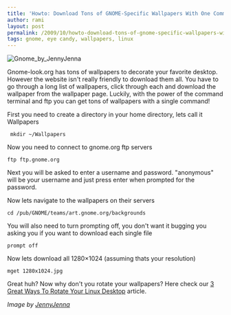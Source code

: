 ```yaml
---
title: 'Howto: Download Tons of GNOME-Specific Wallpapers With One Command'
author: rami
layout: post
permalink: /2009/10/howto-download-tons-of-gnome-specific-wallpapers-with-one-command/
tags: gnome, eye candy, wallpapers, linux
---
```


![Gnome_by_JennyJenna]({filename}/images/Gnome_by_JennyJenna.jpg)

Gnome-look.org has tons of wallpapers to decorate your favorite desktop. However the website isn't really friendly to download them all. You have to go through a long list of wallpapers, click through each and download the wallpaper from the wallpaper page. Luckily, with the power of the command terminal and ftp you can get tons of wallpapers with a single command!

First you need to create a directory in your home directory, lets call it Wallpapers 

     mkdir ~/Wallpapers

Now you need to connect to gnome.org ftp servers 

    ftp ftp.gnome.org

Next you will be asked to enter a username and password. "anonymous" will be your username and just press enter when prompted for the password. 

Now lets navigate to the wallpapers on their servers 

    cd /pub/GNOME/teams/art.gnome.org/backgrounds

You will also need to turn prompting off, you don't want it bugging you asking you if you want to download each single file 

    prompt off 

Now lets download all 1280×1024 (assuming thats your resolution) 

    mget 1280x1024.jpg

Great huh? Now why don't you rotate your wallpapers? Here check our [3 Great Ways To Rotate Your Linux Desktop]({filename}/blog/2009-03-25-3-great-ways-to-rotate-your-linux-desktop.markdown) article.


*Image by [JennyJenna](http://jennyjenna.deviantart.com/art/Gnome-55354979)*
